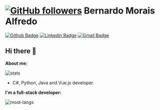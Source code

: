 # [![GitHub followers](https://img.shields.io/github/followers/tetration.svg?style=social&label=Follow&maxAge=2592000)](https://github.com/tetration?tab=followers) Bernardo Morais Alfredo

[![Github Badge](https://img.shields.io/badge/-Github-000?style=flat-square&logo=Github&logoColor=white&link=https://github.com/tetration)](https://github.com/tetration)
[![Linkedin Badge](https://img.shields.io/badge/-LinkedIn-blue?style=flat-square&logo=Linkedin&logoColor=white&link=https://www.linkedin.com/in/rafael-augusto-o-56810561rafael-augusto-o-56810561/)](https://www.linkedin.com/in/rafael-augusto-o-56810561/)
[![Gmail Badge](https://img.shields.io/badge/Microsoft_Outlook-0078D4?style=for-the-badge&logo=microsoft-outlook&logoColor=white&link=mailto:bernardomalfredo@hotmail.com)](mailto:bernardomalfredo@hotmail.com)
## Hi there 👋


**About me:**

![stats](https://github-readme-stats.vercel.app/api?username=bernardomoraisbh&show_icons=true&hide_title=true&count_private=true&theme=radical)

- C#, Python, Java and Vue.js developer.

**I'm a full-stack developer:**

![most-langs](https://github-readme-stats.vercel.app/api/top-langs/?username=bernardomoraisbh&hide=javascript,html&theme=radical&layout=compact)
